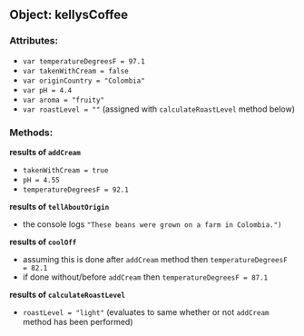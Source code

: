 ## Object: kellysCoffee

### Attributes:
- `var temperatureDegreesF = 97.1`
- `var takenWithCream = false`
- `var originCountry = "Colombia"`
- `var pH = 4.4`
- `var aroma = "fruity"`
- `var roastLevel = ""` (assigned with `calculateRoastLevel` method below)

### Methods:
**results of `addCream`**
- `takenWithCream = true`
- `pH = 4.55`
- `temperatureDegreesF = 92.1`

**results of `tellAboutOrigin`**
- the console logs `"These beans were grown on a farm in Colombia.")`

**results of `coolOff`**
- assuming this is done after `addCream` method then `temperatureDegreesF = 82.1`
- if done without/before `addCream` then `temperatureDegreesF = 87.1`

**results of `calculateRoastLevel`**
- `roastLevel = "light"` (evaluates to same whether or not `addCream` method has been performed)
